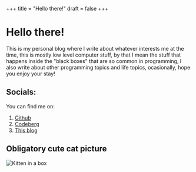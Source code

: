 +++
title = "Hello there!"
draft = false
+++

# Hello there!
This is my personal blog where I write about whatever interests me at the time, this is mostly low level computer stuff,
by that I mean the stuff that happens inside the "black boxes" that are so common in programming, I also write about other programming topics and life topics,
ocasionally, hope you enjoy your stay!

## Socials:
You can find me on:
1. [Github]("https://github.com/xadaemon")
2. [Codeberg]("https://codeberg.org/xadaemon")
3. [This blog]("https://xadaemon.com")

## Obligatory cute cat picture
![Kitten in a box](img/kitten.jpg)
